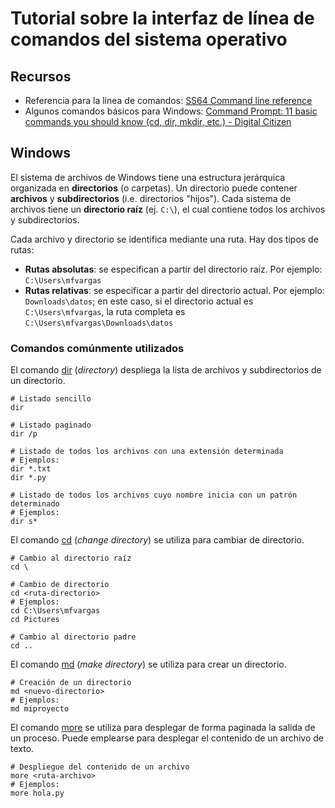 # Tutorial sobre la interfaz de línea de comandos del sistema operativo

## Recursos
- Referencia para la línea de comandos: [SS64 Command line reference](https://ss64.com/)
- Algunos comandos básicos para Windows: [Command Prompt: 11 basic commands you should know (cd, dir, mkdir, etc.) - Digital Citizen](https://www.digitalcitizen.life/command-prompt-how-use-basic-commands)

## Windows
El sistema de archivos de Windows tiene una estructura jerárquica organizada en **directorios** (o carpetas). Un directorio puede contener **archivos** y **subdirectorios** (i.e. directorios "hijos"). Cada sistema de archivos tiene un **directorio raíz** (ej. ```C:\```), el cual contiene todos los archivos y subdirectorios.

Cada archivo y directorio se identifica mediante una ruta. Hay dos tipos de rutas:
- **Rutas absolutas**: se especifican a partir del directorio raíz. Por ejemplo: ```C:\Users\mfvargas```
- **Rutas relativas**: se especificar a partir del directorio actual. Por ejemplo: ```Downloads\datos```; en este caso, si el directorio actual es ```C:\Users\mfvargas```, la ruta completa es ```C:\Users\mfvargas\Downloads\datos```

### Comandos comúnmente utilizados
El comando [dir](https://ss64.com/nt/dir.html) (*directory*) despliega la lista de archivos y subdirectorios de un directorio.

```shell
# Listado sencillo
dir

# Listado paginado
dir /p

# Listado de todos los archivos con una extensión determinada
# Ejemplos:
dir *.txt
dir *.py

# Listado de todos los archivos cuyo nombre inicia con un patrón determinado
# Ejemplos:
dir s*
```

El comando [cd](https://ss64.com/nt/cd.html) (*change directory*) se utiliza para cambiar de directorio.

```shell
# Cambio al directorio raíz
cd \

# Cambio de directorio
cd <ruta-directorio>
# Ejemplos:
cd C:\Users\mfvargas
cd Pictures

# Cambio al directorio padre
cd ..
```

El comando [md](https://ss64.com/nt/md.html) (*make directory*) se utiliza para crear un directorio.

```shell
# Creación de un directorio
md <nuevo-directorio>
# Ejemplos:
md miproyecto
```

El comando [more](https://ss64.com/nt/more.html) se utiliza para desplegar de forma paginada la salida de un proceso. Puede emplearse para desplegar el contenido de un archivo de texto.

```shell
# Despliegue del contenido de un archivo
more <ruta-archivo>
# Ejemplos:
more hola.py
```
